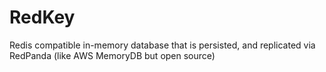 # RedKey
Redis compatible in-memory database that is persisted, and replicated via RedPanda (like AWS MemoryDB but open source)
